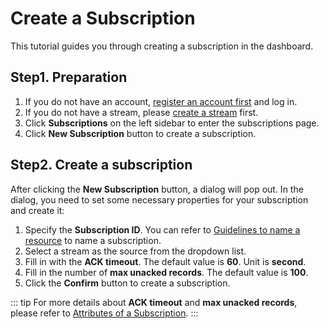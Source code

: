 # Create a Subscription

This tutorial guides you through creating a subscription in the dashboard.

## Step1. Preparation

1. If you do not have an account, [register an account first](../getting-started/apply-for-a-trial.md) and log in.
2. If you do not have a stream, please [create a stream](../manage-streams/create-a-stream.md) first.
3. Click **Subscriptions** on the left sidebar to enter the subscriptions page.
4. Click **New Subscription** button to create a subscription.

## Step2. Create a subscription

After clicking the **New Subscription** button, a dialog will pop out. In the dialog, you need to set some necessary properties for your subscription and create it:

1. Specify the **Subscription ID**. You can refer to [Guidelines to name a resource](https://hstream.io/docs/en/latest/guides/streams.html#guidelines-to-name-a-resource) to name a subscription.
2. Select a stream as the source from the dropdown list.
3. Fill in with the **ACK timeout**. The default value is **60**. Unit is **second**.
4. Fill in the number of **max unacked records**. The default value is **100**.
5. Click the **Confirm** button to create a subscription.

::: tip
For more details about **ACK timeout** and **max unacked records**, please refer to [Attributes of a Subscription](https://hstream.io/docs/en/latest/guides/subscription.html#attributes-of-a-subscription).
:::
